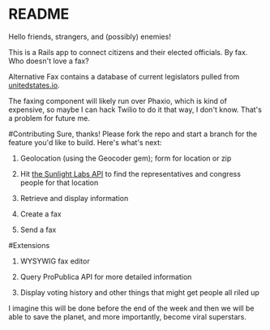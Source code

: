# README

Hello friends, strangers, and (possibly) enemies!

This is a Rails app to connect citizens and their elected officials. By fax. Who doesn't love a fax?

Alternative Fax contains a database of current legislators pulled from [unitedstates.io](https://github.com/unitedstates/congress-legislators).

The faxing component will likely run over Phaxio, which is kind of expensive, so maybe I can hack Twilio to do it that way, I don't know. That's a problem for future me.

#Contributing
Sure, thanks! Please fork the repo and start a branch for the feature you'd like to build. 
Here's what's next:

 1) Geolocation (using the Geocoder gem); form for location or zip
 
 2) Hit [the Sunlight Labs API](https://sunlightlabs.github.io/congress/legislators.html#legislatorslocate) to find the representatives and congress people for that location
 
 3) Retrieve and display information
 
 4) Create a fax
 
 5) Send a fax

#Extensions
 1) WYSYWIG fax editor
 
 2) Query ProPublica API for more detailed information
 
 3) Display voting history and other things that might get people all riled up
 

I imagine this will be done before the end of the week and then we will be able to save the planet, and more importantly, become viral superstars.
